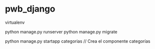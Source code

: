 # pwb_django
virtualenv





python manage.py runserver
python manage.py migrate

python manage.py startapp categorias
// Crea el componente categorías 
